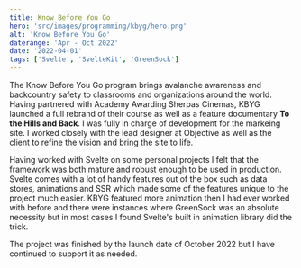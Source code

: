 ```yaml
---
title: Know Before You Go
hero: 'src/images/programming/kbyg/hero.png'
alt: 'Know Before You Go'
daterange: 'Apr - Oct 2022'
date: '2022-04-01'
tags: ['Svelte', 'SvelteKit', 'GreenSock']
---
```


The Know Before You Go program brings avalanche awareness and backcountry safety to classrooms and organizations around the world. Having partnered with Academy Awarding Sherpas Cinemas, KBYG launched a full 
rebrand of their course as well as a feature documentary **To the Hills and Back**. I was fully in charge of development for the markeing site.  I worked closely with the lead designer at Objective as well as
the client to refine the vision and bring the site to life.

Having worked with Svelte on some personal projects I felt that the framework was both mature and robust enough to be used in production. Svelte comes with a lot of handy features out of the box such as data stores, 
animations and SSR which made some of the features unique to the project much easier. KBYG featured more animation then I had ever worked with before and there were instances where GreenSock was an absolute 
necessity but in most cases I found Svelte's built in animation library did the trick.

The project was finished by the launch date of October 2022 but I have continued to support it as needed.